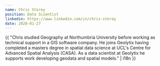 ```yaml
---
name: Chris Storey
position: Data Scientist
linkedin: https://www.linkedin.com/in/chris-storey
date: 2020-01-27
---
```


{{ "Chris studied Geography at Northumbria University before working as technical support in a GIS software company. He joins Geolytix having completed a masters degree in spatial data science at UCL's Centre for Advanced Spatial Analysis (CASA). As a data scientist at Geolytix he supports work developing geodata and spatial models." | i18n }}
